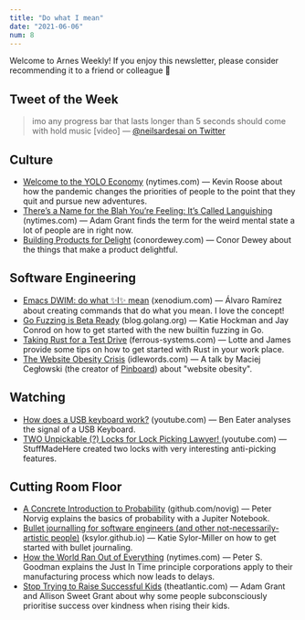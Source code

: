 ```yaml
---
title: "Do what I mean"
date: "2021-06-06"
num: 8
---
```


Welcome to Arnes Weekly! If you enjoy this newsletter, please consider recommending it to a friend or colleague 🙌

## Tweet of the Week

> imo any progress bar that lasts longer than 5 seconds should come with hold music [video]
> — [@neilsardesai on Twitter](https://twitter.com/neilsardesai/status/1399037054957326339)

## Culture

- [Welcome to the YOLO Economy](https://www.nytimes.com/2021/04/21/technology/welcome-to-the-yolo-economy.html) (nytimes.com) — Kevin Roose about how the pandemic changes the priorities of people to the point that they quit and pursue new adventures.
- [There’s a Name for the Blah You’re Feeling: It’s Called Languishing](https://www.nytimes.com/2021/04/19/well/mind/covid-mental-health-languishing.html) (nytimes.com) — Adam Grant finds the term for the weird mental state a lot of people are in right now.
- [Building Products for Delight](https://www.conordewey.com/blog/building-products-for-delight/) (conordewey.com) — Conor Dewey about the things that make a product delightful.

## Software Engineering

- [Emacs DWIM: do what ✨I✨ mean](https://xenodium.com/emacs-dwim-do-what-i-mean/) (xenodium.com) — Álvaro Ramírez about creating commands that do what you mean. I love the concept!
- [Go Fuzzing is Beta Ready](https://blog.golang.org/fuzz-beta) (blog.golang.org) — Katie Hockman and Jay Conrod on how to get started with the new builtin fuzzing in Go.
- [Taking Rust for a Test Drive](https://ferrous-systems.com/blog/rust-test-drive) (ferrous-systems.com) — Lotte and James provide some tips on how to get started with Rust in your work place.
- [The Website Obesity Crisis](https://idlewords.com/talks/website_obesity.htm) (idlewords.com) — A talk by Maciej Cegłowski (the creator of [Pinboard](https://pinboard.in)) about "website obesity".

## Watching

- [How does a USB keyboard work?](https://youtu.be/wdgULBpRoXk) (youtube.com) — Ben Eater analyses the signal of a USB Keyboard.
- [TWO Unpickable (?) Locks for Lock Picking Lawyer!
  ](https://youtu.be/2A2NY29iQdI) (youtube.com) — StuffMadeHere created two locks with very interesting anti-picking features.

## Cutting Room Floor

- [A Concrete Introduction to Probability](https://github.com/norvig/pytudes/blob/master/ipynb/Probability.ipynb) (github.com/novig) — Peter Norvig explains the basics of probability with a Jupiter Notebook.
- [Bullet journalling for software engineers
  (and other not-necessarily-artistic people)](https://ksylor.github.io/2020/08/26/bullet-journaling.html) (ksylor.github.io) — Katie Sylor-Miller on how to get started with bullet journaling.
- [How the World Ran Out of Everything](https://www.nytimes.com/2021/06/01/business/coronavirus-global-shortages.html) (nytimes.com) — Peter S. Goodman explains the Just In Time principle corporations apply to their manufacturing process which now leads to delays.
- [Stop Trying to Raise Successful Kids](https://www.theatlantic.com/magazine/archive/2019/12/stop-trying-to-raise-successful-kids/600751/) (theatlantic.com) — Adam Grant and Allison Sweet Grant about why some people subconsciously prioritise success over kindness when rising their kids.
